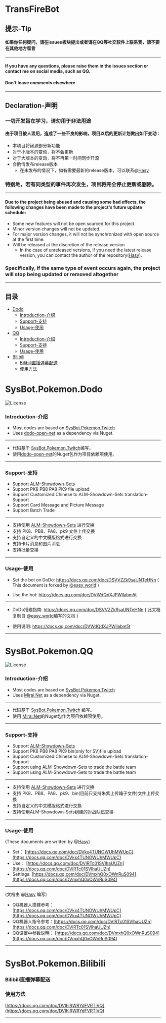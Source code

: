 # TransFireBot
 ## 提示-Tip
 #### 如果你任何疑问，请在issues板块提出或者请在QQ等社交软件上联系我，请不要在其他地方留言
 ------
 #### If you have any questions, please raise them in the issues section or contact me on social media, such as QQ. 
 #### Don't leave comments elsewhere
 ----------
 ## Declaration-声明
 ### 一切开发旨在学习，请勿用于非法用途
 
 #### 由于项目被人滥用，造成了一些不良的影响，项目以后的更新计划做出如下变动：
 * 本项目将闭源部分新功能
 * 对于小版本的变动，将不会更新
 * 对于大版本的变动，将不再第一时间同步开源
 * 会酌情发布release版本
   * 在未发布的情况下，如有需要最新的release版本，可以联系@[Hasy](https://github.com/Haisyer)
 ### 特别地，若有同类型的事件再次发生，项目将完全停止更新或删除。
 ----------
 #### Due to the project being abused and causing some bad effects, the following changes have been made to the project's future update schedule: 
 * Some new features will not be open sourced for this project
 * Minor version changes will not be updated.
 * For major version changes, it will not be synchronized with open source at the first time.
 * Will be released at the discretion of the release version
   * In the case of unreleased versions, if you need the latest release version, you can contact the author of the repository([Hasy](https://github.com/Haisyer)).
 ### Specifically, if the same type of event occurs again, the project will stop being updated or removed altogether
 
 
 ----------
 ## 目录
- [Dodo](#sysbotpokemondodo)
    + [Introduction-介绍](#introduction---)
    + [Support-支持](#support---)
    + [Usage-使用](#usage---)
- [QQ](#sysbotpokemonqq)
    + [Introduction-介绍](#introduction----1)
    + [Support-支持](#support----1)
    + [Usage-使用](#usage----1)
- [Bilibili](#sysbotpokemonbilibili)
    + [Bilibili直播弹幕配送](#bilibili------)
    + [使用方法](#----)


# SysBot.Pokemon.Dodo

![License](https://img.shields.io/badge/License-AGPLv3-blue.svg)

### Introduction-介绍


* Most codes are based on [SysBot.Pokemon.Twitch](https://github.com/kwsch/SysBot.NET/tree/master/SysBot.Pokemon.Twitch)
* Uses [dodo-open-net](https://github.com/dodo-open/dodo-open-net) as a dependency via Nuget.

----------

* 代码基于 [SysBot.Pokemon.Twitch](https://github.com/kwsch/SysBot.NET/tree/master/SysBot.Pokemon.Twitch)编写。
* 使用[dodo-open-net](https://github.com/dodo-open/dodo-open-net)的Nuget包作为项目依赖项使用。

----------


### Support-支持

* Support [ALM-Showdown-Sets](https://github.com/architdate/PKHeX-Plugins/wiki/ALM-Showdown-Sets)
* Support PK8 PB8 PA8 PK9 file upload
* Support Customized Chinese to ALM-Showdown-Sets translation- Support
* Support Card Message and Picture Message
* Support Batch Trade
----------

* 支持使用 [ALM-Showdown-Sets](https://github.com/architdate/PKHeX-Plugins/wiki/ALM-Showdown-Sets) 进行交换
* 支持 PK8、PB8、PA8、pk9 文件上传交换
* 支持自定义的中文模版格式进行交换
* 支持卡片消息和图片消息
* 支持批量交换
----------



### Usage-使用

* Set the bot on DoDo: https://docs.qq.com/doc/DSVVZZk9saUNTeHNn 
( This document is forked by @[easy_world](https://github.com/easyworld) )

* Use the bot: https://docs.qq.com/doc/DVWdQdXJPWllabm5t

----------

* DoDo搭建指南: https://docs.qq.com/doc/DSVVZZk9saUNTeHNn 
( 此文档复制自 @[easy_world](https://github.com/easyworld)编写的文档 )

* 使用说明: https://docs.qq.com/doc/DVWdQdXJPWllabm5t

----------

# SysBot.Pokemon.QQ
![License](https://img.shields.io/badge/License-AGPLv3-blue.svg)

### Introduction-介绍


* Most codes are based on [SysBot.Pokemon.Twitch](https://github.com/kwsch/SysBot.NET/tree/master/SysBot.Pokemon.Twitch)
* Uses [Mirai.Net](https://github.com/SinoAHpx/Mirai.Net) as a dependency via Nuget.

----------

* 代码基于 [SysBot.Pokemon.Twitch](https://github.com/kwsch/SysBot.NET/tree/master/SysBot.Pokemon.Twitch) 编写。
* 使用 [Mirai.Net](https://github.com/SinoAHpx/Mirai.Net)的Nuget包作为项目依赖项使用。

----------


### Support-支持

* Support [ALM-Showdown-Sets](https://github.com/architdate/PKHeX-Plugins/wiki/ALM-Showdown-Sets)
* Support PK8 PB8 PA8 PK9 bin(only for SV)file upload
* Support Customized Chinese to ALM-Showdown-Sets translation- Support 
* Support using ALM-Showdown-Sets to trade the battle team 
* Support using ALM-Showdown-Sets to trade the battle team 
----------

* 支持使用 [ALM-Showdown-Sets](https://github.com/architdate/PKHeX-Plugins/wiki/ALM-Showdown-Sets) 进行交换
* 支持 PK8、PB8、PA8、pk9、bin(目前只支持朱紫上传箱子文件)文件上传交换
* 支持自定义的中文模版格式进行交换
* 支持使用ALM-Showdown-Sets组建的对战队伍交换
----------

### Usage-使用

(These documents are written by @[Hasy](https://github.com/Haisyer))

* Set： [https://docs.qq.com/doc/DVkx4TUNOWUhMWUpC](https://docs.qq.com/doc/DVkx4TUNOWUhMWUpC) 
* Use：  [https://docs.qq.com/doc/DVlRTc01SVlhaUUZn](https://docs.qq.com/doc/DVlRTc01SVlhaUUZn) 
* Settings:  [https://docs.qq.com/doc/DVmxhQ0xOWnRuS094](https://docs.qq.com/doc/DVmxhQ0xOWnRuS094) 

----------

(文档由 @[Hasy](https://github.com/Haisyer) 编写)

* QQ机器人搭建参考： [https://docs.qq.com/doc/DVkx4TUNOWUhMWUpC](https://docs.qq.com/doc/DVkx4TUNOWUhMWUpC) 
* QQ机器人指令参考：[https://docs.qq.com/doc/DVlRTc01SVlhaUUZn](https://docs.qq.com/doc/DVlRTc01SVlhaUUZn) 
* QQ设置中参数说明： [https://docs.qq.com/doc/DVmxhQ0xOWnRuS094](https://docs.qq.com/doc/DVmxhQ0xOWnRuS094) 



----------


# SysBot.Pokemon.Bilibili

### Bilibili直播弹幕配送

### 使用方法
 [https://docs.qq.com/doc/DVlhlRWRYdFVRTlVQ](https://docs.qq.com/doc/DVlhlRWRYdFVRTlVQ) 
 

----------
